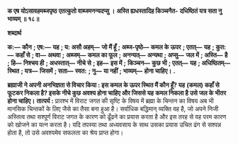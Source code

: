 **क एष योऽसावहमब्जपृष्ठ** **एतत्कुतो वाब्जमनन्यदप्सु ।** **अस्ति ह्यधस्तादिह किञ्चनैत-** **दधिष्ठितं यत्र सता नु भाव्यम् ॥ १८॥** 

**शब्दार्थ** 

**क:—** **कौन** **; एष:—** **यह** **; य: असौ अहम्—** **जो मैं हूँ** **; अब्ज-पृष्ठे—** **कमल के ऊपर** **; एतत्—** **यह** **; कुत:—** **कहाँ से** **; वा—** **अथवा** **;** **अब्जम्—** **कमल का फूल** **; अनन्यत्—** **अन्यथा** **; अप्सु—** **जल में** **; अस्ति—** **है** **; हि—** **निश्चय ही** **; अधस्तात्—** **नीचे से** **; इह—** **इस में** **;** **किञ्चन—** **कुछ भी** **; एतत्—** **यह** **; अधिष्ठितम्—** **स्थित** **; यत्र—** **जिसमें** **; सता—** **स्वत:** **; नु—** **या नहीं** **; भाव्यम्—** **होना चाहिए।** **.** 

**ब्रह्माजी ने अपनी अनभिज्ञता से विचार किया : इस कमल के ऊपर स्थित मैं कौन हूँ? यह** **(कमल) कहाँ से फूटकर निकला है? इसके नीचे कुछ अवश्य होना चाहिए और जिससे यह** **कमल निकला है उसे जल के भीतर होना चाहिए।** **तात्पर्य :** प्रारश्भ में विराट जगत की सृष्टि के विषय में ब्रह्मा के चिन्तन का विषय अब भी मानसिक चिन्तकों के लिए जैसे का तैसा बना हुआ है। सर्वाधिक बद्धिमान् व्यक्ति वह है, जो अपने निजी अस्तित्व तथा सश्पूर्ण विराट जगत के कारण को ढूँढने का प्रयास करता है और इस तरह से वह परम कारण को खोजने का यत्न करता है। यदि तपस्या तथा अध्यवसाय के साथ उसका प्रयास उचित ढंग से सश्पन्न होता है, तो उसे अवश्यमेव सफलता का श्रेय प्राप्त होगा।  